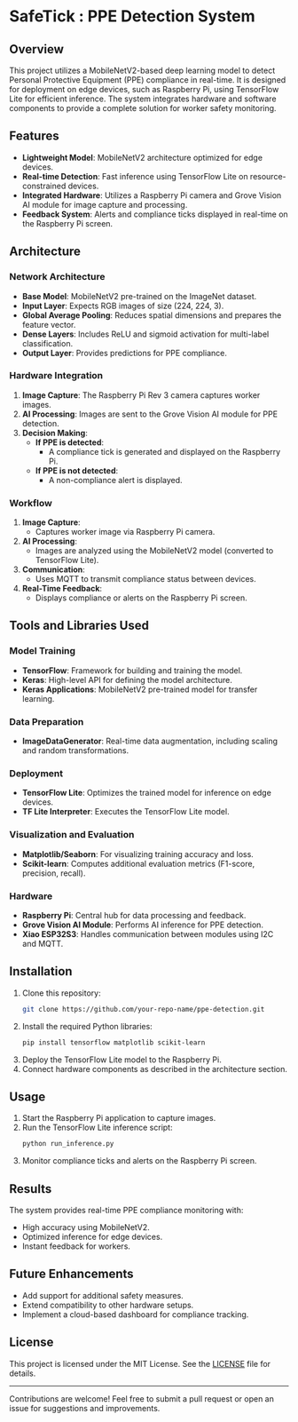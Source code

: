 # SafeTick : PPE Detection System

## Overview
This project utilizes a MobileNetV2-based deep learning model to detect Personal Protective Equipment (PPE) compliance in real-time. It is designed for deployment on edge devices, such as Raspberry Pi, using TensorFlow Lite for efficient inference. The system integrates hardware and software components to provide a complete solution for worker safety monitoring.

## Features
- **Lightweight Model**: MobileNetV2 architecture optimized for edge devices.
- **Real-time Detection**: Fast inference using TensorFlow Lite on resource-constrained devices.
- **Integrated Hardware**: Utilizes a Raspberry Pi camera and Grove Vision AI module for image capture and processing.
- **Feedback System**: Alerts and compliance ticks displayed in real-time on the Raspberry Pi screen.

## Architecture
### Network Architecture
- **Base Model**: MobileNetV2 pre-trained on the ImageNet dataset.
- **Input Layer**: Expects RGB images of size (224, 224, 3).
- **Global Average Pooling**: Reduces spatial dimensions and prepares the feature vector.
- **Dense Layers**: Includes ReLU and sigmoid activation for multi-label classification.
- **Output Layer**: Provides predictions for PPE compliance.

### Hardware Integration
1. **Image Capture**: The Raspberry Pi Rev 3 camera captures worker images.
2. **AI Processing**: Images are sent to the Grove Vision AI module for PPE detection.
3. **Decision Making**:
   - **If PPE is detected**:
     - A compliance tick is generated and displayed on the Raspberry Pi.
   - **If PPE is not detected**:
     - A non-compliance alert is displayed.

### Workflow
1. **Image Capture**:
   - Captures worker image via Raspberry Pi camera.
2. **AI Processing**:
   - Images are analyzed using the MobileNetV2 model (converted to TensorFlow Lite).
3. **Communication**:
   - Uses MQTT to transmit compliance status between devices.
4. **Real-Time Feedback**:
   - Displays compliance or alerts on the Raspberry Pi screen.

## Tools and Libraries Used
### Model Training
- **TensorFlow**: Framework for building and training the model.
- **Keras**: High-level API for defining the model architecture.
- **Keras Applications**: MobileNetV2 pre-trained model for transfer learning.

### Data Preparation
- **ImageDataGenerator**: Real-time data augmentation, including scaling and random transformations.

### Deployment
- **TensorFlow Lite**: Optimizes the trained model for inference on edge devices.
- **TF Lite Interpreter**: Executes the TensorFlow Lite model.

### Visualization and Evaluation
- **Matplotlib/Seaborn**: For visualizing training accuracy and loss.
- **Scikit-learn**: Computes additional evaluation metrics (F1-score, precision, recall).

### Hardware
- **Raspberry Pi**: Central hub for data processing and feedback.
- **Grove Vision AI Module**: Performs AI inference for PPE detection.
- **Xiao ESP32S3**: Handles communication between modules using I2C and MQTT.

## Installation
1. Clone this repository:
   ```bash
   git clone https://github.com/your-repo-name/ppe-detection.git
   ```
2. Install the required Python libraries:
   ```bash
   pip install tensorflow matplotlib scikit-learn
   ```
3. Deploy the TensorFlow Lite model to the Raspberry Pi.
4. Connect hardware components as described in the architecture section.

## Usage
1. Start the Raspberry Pi application to capture images.
2. Run the TensorFlow Lite inference script:
   ```bash
   python run_inference.py
   ```
3. Monitor compliance ticks and alerts on the Raspberry Pi screen.

## Results
The system provides real-time PPE compliance monitoring with:
- High accuracy using MobileNetV2.
- Optimized inference for edge devices.
- Instant feedback for workers.

## Future Enhancements
- Add support for additional safety measures.
- Extend compatibility to other hardware setups.
- Implement a cloud-based dashboard for compliance tracking.

## License
This project is licensed under the MIT License. See the [LICENSE](LICENSE) file for details.

---

Contributions are welcome! Feel free to submit a pull request or open an issue for suggestions and improvements.

